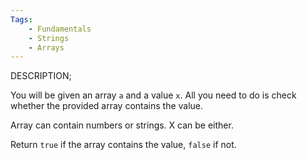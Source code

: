 ```yaml
---
Tags:
    - Fundamentals
    - Strings
    - Arrays
---
```


DESCRIPTION;

You will be given an array `a` and a value `x`. All you need to do is check whether the provided array contains the value.

Array can contain numbers or strings. X can be either.

Return `true` if the array contains the value, `false` if not.
